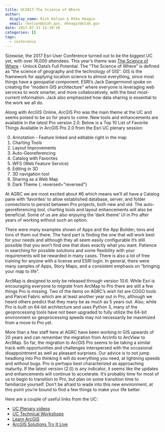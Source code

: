 ```yaml
---
title: UC2017-The Science of Where
author:
  display_name: Rick Kelson & Mike Heagin
  email: rkelson@utah.gov, mheagin@utah.gov
date: 2017-07-31 15:39:16
categories: []
tags:
  - conference
---
```


Sizewise, the 2017 Esri User Conference turned out to be the biggest UC yet, with over 16,000 attendees. This year’s theme was [The Science of Where](https://www.esri.com/videos/watch?videoid=XrU8GX7manc&channelid=UCJ203R9PsZn6wF_zYfsp1SA&title=The%20Science%20of%20Where%20-%20Unlock%20Data%E2%80%99s%20Full%20Potential) - Unlock Data’s Full Potential. The “The Science of Where” is defined as “the science of geography and the technology of GIS”. GIS is the framework for applying location science to almost everything, since most things have a geospatial component. ESRI’s Jack Dangermond spoke on creating the “modern GIS architecture” where everyone is leveraging web services to work smarter, and more collaboratively, with the best most-current information. Jack also emphasized how data sharing is essential to the work we all do.

Along with ArcGIS Online, ArcGIS Pro was the main theme at the UC and seems poised to be so for years to come. New tools and enhancements are available in the latest Pro version 2.0. Below is a Top 10 List of Favorite Things Available in ArcGIS Pro 2.0 from the Esri UC plenary session:

0. Annotation - Feature linked and editable right in the map
0. Charting Tools
0. Layout Improvements
0. Auto-Georeferencing
0. Catalog with Favorites
0. WFS (Web Feature Service)
0. Editing in 3D
0. 3D navigation tool
0. Sharing as a Web Map
0. Dark Theme
{: reversed="reversed"}

At AGRC we are most excited about #6 which means we’ll all have a Catalog pane with ‘favorites’ to allow established database, server, and folder connections to persist between Pro projects, both new and old. The auto-georeferencing tool, charting tools and layout enhancements will also be beneficial. Some of us are also enjoying the ‘dark theme’ UI in Pro after years of working without such an option.

There were many examples shown of Apps and the App Builder; tons and tons of them out there. The hard part is finding the one that will work best for your needs and although they all seem easily configurable it’s still possible that you won’t find one that does exactly what you want. Patience in searching for possible solutions and some flexibility with your requirements will be rewarded in many cases. There is also a lot of free training for anyone with a license and ESRI login. In general, there were many samples of Apps, Story Maps, and a consistent emphasis on “bringing your map to life”.

ArcMap is designed to only be released through version 10.6. While Esri is encouraging everyone to migrate from ArcMap to Pro there are still a few things Pro is missing. Two of the items on AGRC’s wish list are COGO tools and Parcel Fabric which are at least another year out in Pro, although we heard others predict that they many be as much as 5 years out. Also, while Pro is built on 64-bit architecture and uses Python 3, many of the geoprocessing tools have not been upgraded to fully utilize the 64-bit environment so geoprocessing speeds may not necessarily be maximized from a move to Pro yet.

More than a few staff here at AGRC have been working in GIS upwards of 20 years and can remember the migration from ArcInfo to ArcView to ArcMap. So far, the migration to ArcGIS Pro seems to be taking a similar track with opportunities and challenges interspersed with the occasional disappointment as well as pleasant surprises. Our advice is to not jump headlong into Pro thinking it will do everything you need, at lightning speeds and without bugs. Pro is perhaps best characterized as approaching maturity. If the latest version (2.0) is any indicator, it seems like the updates and enhancements will continue to accelerate. It’s probably time for most of us to begin to transition to Pro, but plan on some transition time to familiarize yourself. Don’t be afraid to wade into this new environment, at this point you’re bound to find a few things  to make your life better.

Here are a couple of useful links from the UC:  
- [UC Plenary videos](https://www.esri.com/videos/watch?channelid=UC_yE3TatdZKAXvt_TzGJ6mw&videoid=Kq8y7N1kxR4&playlistid=PLaPDDLTCmy4b4_faC7--TcEP9OMcUXXYU&title=leading-the-science-of-where)
- [UC Technical Workshops](https://proceedings.esri.com/library/userconf/proc17/tech-workshops.html)
- [Learn ArcGIS](https://learn.arcgis.com/en/)
- [ArcGIS Solutions Try It Live](https://solutions.arcgis.com/gallery/)
